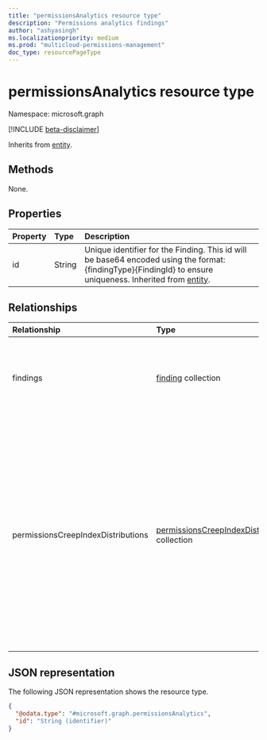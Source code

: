 ```yaml
---
title: "permissionsAnalytics resource type"
description: "Permissions analytics findings"
author: "ashyasingh"
ms.localizationpriority: medium
ms.prod: "multicloud-permissions-management"
doc_type: resourcePageType
---
```


# permissionsAnalytics resource type

Namespace: microsoft.graph

[!INCLUDE [beta-disclaimer](../../includes/beta-disclaimer.md)]

Inherits from [entity](../resources/entity.md).

## Methods
None.

## Properties
|Property|Type|Description|
|:---|:---|:---|
|id|String|Unique identifier for the Finding. This id will be base64 encoded using the format:{findingType}{FindingId} to ensure uniqueness. Inherited from [entity](../resources/entity.md).|

## Relationships
|Relationship|Type|Description|
|:---|:---|:---|
|findings|[finding](../resources/finding.md) collection|A permissions analytics finding from the Permissions Analytics Report. |
|permissionsCreepIndexDistributions|[permissionsCreepIndexDistribution](../resources/permissionscreepindexdistribution.md) collection|Represents the Permissions Creep Index Distribution for the authorization system. PCI distribution chart shows the classification of human and non-human identities based on the PCI score in three buckets (low, medium, high).|


## JSON representation
The following JSON representation shows the resource type.
<!-- {
  "blockType": "resource",
  "keyProperty": "id",
  "@odata.type": "microsoft.graph.permissionsAnalytics",
  "baseType": "microsoft.graph.entity",
  "openType": false
}
-->
``` json
{
  "@odata.type": "#microsoft.graph.permissionsAnalytics",
  "id": "String (identifier)"
}
```

